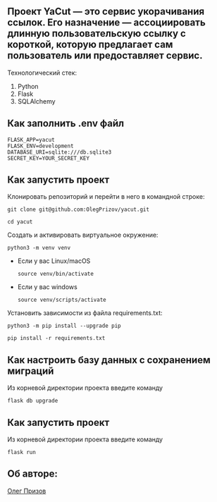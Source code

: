 ## Проект YaCut — это сервис укорачивания ссылок. Его назначение — ассоциировать длинную пользовательскую ссылку с короткой, которую предлагает сам пользователь или предоставляет сервис.

Технологический стек:
1. Python
2. Flask
3. SQLAlchemy

## Как заполнить .env файл

```
FLASK_APP=yacut
FLASK_ENV=development
DATABASE_URI=sqlite:///db.sqlite3
SECRET_KEY=YOUR_SECRET_KEY 
```

## Как запустить проект

Клонировать репозиторий и перейти в него в командной строке:

```
git clone git@github.com:OlegPrizov/yacut.git
```

```
cd yacut
```

Cоздать и активировать виртуальное окружение:

```
python3 -m venv venv
```

* Если у вас Linux/macOS

    ```
    source venv/bin/activate
    ```

* Если у вас windows

    ```
    source venv/scripts/activate
    ```

Установить зависимости из файла requirements.txt:

```
python3 -m pip install --upgrade pip
```

```
pip install -r requirements.txt
```
## Как настроить базу данных с сохранением миграций

Из корневой директории проекта введите команду
```
flask db upgrade
```

## Как запустить проект

Из корневой директории проекта введите команду
```
flask run
```

## Об авторе:

[Олег Призов](https://github.com/OlegPrizov)
